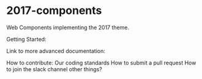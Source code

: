 # 2017-components
Web Components implementing the 2017 theme.

Getting Started:

Link to more advanced documentation:

How to contribute:
    Our coding standards
    How to submit a pull request
    How to join the slack channel
    other things?